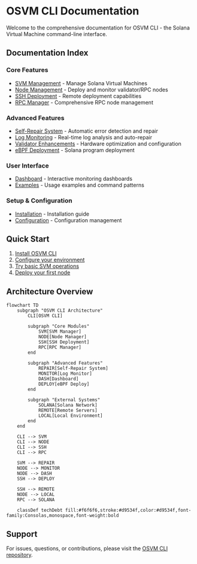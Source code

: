 # OSVM CLI Documentation

Welcome to the comprehensive documentation for OSVM CLI - the Solana Virtual Machine command-line interface.

## Documentation Index

### Core Features
- [SVM Management](svm-management.md) - Manage Solana Virtual Machines
- [Node Management](node-management.md) - Deploy and monitor validator/RPC nodes
- [SSH Deployment](ssh-deployment.md) - Remote deployment capabilities
- [RPC Manager](rpc-manager.md) - Comprehensive RPC node management

### Advanced Features
- [Self-Repair System](self-repair-system.md) - Automatic error detection and repair
- [Log Monitoring](log-monitoring.md) - Real-time log analysis and auto-repair
- [Validator Enhancements](validator-enhancements.md) - Hardware optimization and configuration
- [eBPF Deployment](ebpf-deployment.md) - Solana program deployment

### User Interface
- [Dashboard](dashboard.md) - Interactive monitoring dashboards
- [Examples](examples.md) - Usage examples and command patterns

### Setup & Configuration
- [Installation](installation.md) - Installation guide
- [Configuration](configuration.md) - Configuration management

## Quick Start

1. [Install OSVM CLI](installation.md)
2. [Configure your environment](configuration.md)
3. [Try basic SVM operations](svm-management.md#quick-start)
4. [Deploy your first node](node-management.md#quick-start)

## Architecture Overview

```mermaid
flowchart TD
    subgraph "OSVM CLI Architecture"
        CLI[OSVM CLI]
        
        subgraph "Core Modules"
            SVM[SVM Manager]
            NODE[Node Manager]
            SSH[SSH Deployment]
            RPC[RPC Manager]
        end
        
        subgraph "Advanced Features"
            REPAIR[Self-Repair System]
            MONITOR[Log Monitor]
            DASH[Dashboard]
            DEPLOY[eBPF Deploy]
        end
        
        subgraph "External Systems"
            SOLANA[Solana Network]
            REMOTE[Remote Servers]
            LOCAL[Local Environment]
        end
    end
    
    CLI --> SVM
    CLI --> NODE
    CLI --> SSH
    CLI --> RPC
    
    SVM --> REPAIR
    NODE --> MONITOR
    NODE --> DASH
    SSH --> DEPLOY
    
    SSH --> REMOTE
    NODE --> LOCAL
    RPC --> SOLANA
    
    classDef techDebt fill:#f6f6f6,stroke:#d9534f,color:#d9534f,font-family:Consolas,monospace,font-weight:bold
```

## Support

For issues, questions, or contributions, please visit the [OSVM CLI repository](https://github.com/openSVM/osvm-cli).